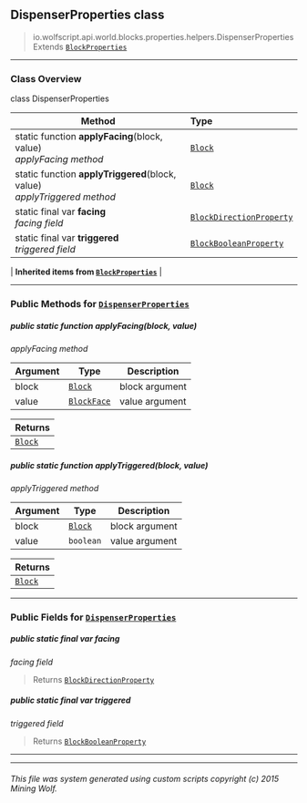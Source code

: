 ## DispenserProperties __class__

>io.wolfscript.api.world.blocks.properties.helpers.DispenserProperties
>Extends [`BlockProperties`](BlockProperties.md)

---

### Class Overview

class DispenserProperties

Method | Type   
--- | :--- 
static function __applyFacing__(block, value) <br> _applyFacing method_ | [`Block`](../../Block.md)
static function __applyTriggered__(block, value) <br> _applyTriggered method_ | [`Block`](../../Block.md)
static final var __facing__ <br> _facing field_ | [`BlockDirectionProperty`](../BlockDirectionProperty.md)
static final var __triggered__ <br> _triggered field_ | [`BlockBooleanProperty`](../BlockBooleanProperty.md)
 |
__Inherited items from [`BlockProperties`](BlockProperties.md)__ |





---


### Public Methods for [`DispenserProperties`](DispenserProperties.md)

##### <a id='applyfacing'></a>public static function __applyFacing__(block, value)

_applyFacing method_

Argument | Type | Description  
--- | --- | --- 
block | [`Block`](../../Block.md) | block argument
value | [`BlockFace`](../../BlockFace.md) | value argument

Returns | 
--- | 
[`Block`](../../Block.md) |


##### <a id='applytriggered'></a>public static function __applyTriggered__(block, value)

_applyTriggered method_

Argument | Type | Description  
--- | --- | --- 
block | [`Block`](../../Block.md) | block argument
value | `boolean` | value argument

Returns | 
--- | 
[`Block`](../../Block.md) |


---

### Public Fields for [`DispenserProperties`](DispenserProperties.md)

##### <a id='facing'></a>public static final var __facing__

_facing field_

>Returns
>  [`BlockDirectionProperty`](../BlockDirectionProperty.md)

##### <a id='triggered'></a>public static final var __triggered__

_triggered field_

>Returns
>  [`BlockBooleanProperty`](../BlockBooleanProperty.md)

---


---


###### This file was system generated using custom scripts copyright (c) 2015 Mining Wolf.
	

